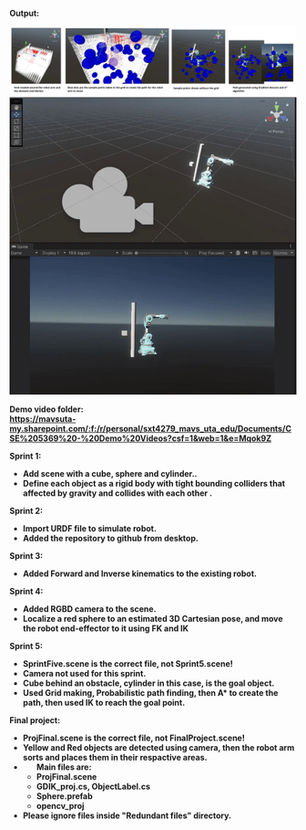 <b> Output: </b>

![](https://github.com/tsoprano/CSE-5369/blob/main/unitydemogithub.jpg)
![](https://github.com/tsoprano/CSE-5369/blob/main/demo.gif)



<b>Demo video folder:<b> </br>
https://mavsuta-my.sharepoint.com/:f:/r/personal/sxt4279_mavs_uta_edu/Documents/CSE%205369%20-%20Demo%20Videos?csf=1&web=1&e=Mqok9Z

<b>Sprint 1:</b> </br>
<ul>
<li>Add scene with a cube, sphere and cylinder..</li>
<li>Define each object as a rigid body with tight bounding colliders that affected by gravity and collides with each other .</li>
</ul>


<b>Sprint 2:</b> </br>
<ul>
  <li>Import URDF file to simulate robot.</li>
  <li>Added the repository to github from desktop.</li>
</ul>

<b>Sprint 3:</b> </br>
<ul>
  <li>Added Forward and Inverse kinematics to the existing robot.</li>
</ul>

<b>Sprint 4:</b> </br>
<ul>
  <li>Added RGBD camera to the scene.</li>
  <li>Localize a red sphere to an estimated 3D Cartesian pose, and move the robot end-effector to it using FK and IK</li>
</ul>

<b>Sprint 5:</b> </br>
<ul>
  <li>SprintFive.scene is the correct file, not Sprint5.scene!</li>
  <li>Camera not used for this sprint.</li>
  <li>Cube behind an obstacle, cylinder in this case, is the goal object.</li>
  <li>Used Grid making, Probabilistic path finding, then A* to create the path, then used IK to reach the goal point.</li>
</ul>

<b>Final project:</b> </br>
<ul>
  <li>ProjFinal.scene is the correct file, not FinalProject.scene!</li>
  <li>Yellow and Red objects are detected using camera, then the robot arm sorts and places them in their respactive areas.</li>
  <li>
  <ul>Main files are: 
      <li>ProjFinal.scene</li>
      <li>GDIK_proj.cs, ObjectLabel.cs</li>
      <li>Sphere.prefab</li>
      <li>opencv_proj</li>
    </ul>
  </li>
  <li>Please ignore files inside "Redundant files" directory.</li>
</ul>
